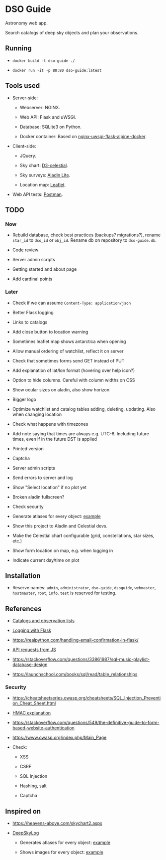 # DSO Guide

Astronomy web app.

Search catalogs of deep sky objects and plan your observations.

## Running

- `docker build -t dso-guide ./`

- `docker run -it -p 80:80 dso-guide:latest`

## Tools used

- Server-side:

    - Webserver: NGINX.

    - Web API: Flask and uWSGI.

    - Database: SQLite3 on Python.

    - Docker container: Based on [nginx-uwsgi-flask-alpine-docker](https://github.com/hellt/nginx-uwsgi-flask-alpine-docker).

- Client-side:

    - JQuery.

    - Sky chart: [D3-celestial](https://github.com/ofrohn/d3-celestial).

    - Sky surveys: [Aladin Lite](http://aladin.u-strasbg.fr/#AladinLite).

    - Location map: [Leaflet](https://leafletjs.com/).

- Web API tests: [Postman](https://www.getpostman.com/products).

## TODO

### Now

- Rebuild database, check best practices (backups? migrations?), rename
  `star_id` to `dso_id` or `obj_id`. Rename db on repository to `dso-guide.db`.

- Code review

- Server admin scripts

- Getting started and about page

- Add cardinal points

### Later

- Check if we can assume `Content-Type: application/json`

- Better Flask logging

- Links to catalogs

- Add close button to location warning

- Sometimes leaflet map shows antarctica when opening

- Allow manual ordering of watchlist, reflect it on server

- Check that sometimes forms send GET instead of PUT

- Add explanation of lat/lon format (hovering over help icon?)

- Option to hide columns. Careful with column widths on CSS

- Show ocular sizes on aladin, also show horizon

- Bigger logo

- Optimize watchlist and catalog tables adding, deleting, updating. Also when
  changing location

- Check what happens with timezones

- Add note saying that times are always e.g. UTC-6. Including future times, even
  if in the future DST is applied

- Printed version

- Captcha

- Server admin scripts

- Send errors to server and log

- Show "Select location" if no plot yet

- Broken aladin fullscreen?

- Check security

- Generate atlases for every object: [example](https://www.deepskylog.org/atlas.pdf.php?zoom=17&object=M+18)

- Show this project to Aladin and Celestial devs.

- Make the Celestial chart configurable (grid, constellations, star sizes, etc.)

- Show form location on map, e.g. when logging in

- Indicate current day/time on plot

## Installation

- Reserve names: `admin`, `administrator`, `dso-guide`, `dsoguide`, `webmaster`,
  `hostmaster`, `root`, `info`. `test` is reserved for testing.

## References

- [Catalogs and observation lists](http://www.messier.seds.org/xtra/similar/catalogs.html)

- [Logging with Flask](https://stackoverflow.com/a/39284642)

- https://realpython.com/handling-email-confirmation-in-flask/

- [API requests from JS](https://stackoverflow.com/questions/36975619/how-to-call-a-rest-web-service-api-from-javascript)

- https://stackoverflow.com/questions/33861987/sql-music-playlist-database-design

- https://launchschool.com/books/sql/read/table_relationships

### Security

- https://cheatsheetseries.owasp.org/cheatsheets/SQL_Injection_Prevention_Cheat_Sheet.html

- [HMAC explanation](https://www.ida.liu.se/~TDP024/labs/hmacarticle.pdf)

- https://stackoverflow.com/questions/549/the-definitive-guide-to-form-based-website-authentication

- https://www.owasp.org/index.php/Main_Page

- Check:

    - XSS

    - CSRF

    - SQL Injection

    - Hashing, salt

    - Captcha

## Inspired on

- https://heavens-above.com/skychart2.aspx

- [DeepSkyLog](https://www.deepskylog.org/index.php?indexAction=view_atlaspagesv)

    - Generates atlases for every object: [example](https://www.deepskylog.org/atlas.pdf.php?zoom=17&object=M+18)

    - Shows images for every object: [example](https://archive.stsci.edu/cgi-bin/dss_search?v=poss2ukstu_red&r=0+24+5.0&d=-72+-5&e=J2000&h=60.0&w=60&f=gif&c=none&fov=NONE&v3=)
